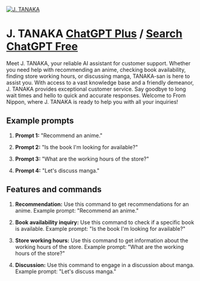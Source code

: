 
[![J. TANAKA](https://files.oaiusercontent.com/file-RtKMPTwSTxWftIJMv6nre2Gu?se=2123-10-17T00%3A09%3A14Z&sp=r&sv=2021-08-06&sr=b&rscc=max-age%3D31536000%2C%20immutable&rscd=attachment%3B%20filename%3D165bf945-2a28-432c-96ab-a11ac8983128.png&sig=AAp5OaT%2Bk26PAEFQ0Y73qRMi6vvoBTLkFMJUID8biQQ%3D)](https://chat.openai.com/g/g-RIVJwGniT-j-tanaka)

# J. TANAKA [ChatGPT Plus](https://chat.openai.com/g/g-RIVJwGniT-j-tanaka) / [Search ChatGPT Free](https://gptcall.net/index.html#/?search=J.%20TANAKA)

Meet J. TANAKA, your reliable AI assistant for customer support. Whether you need help with recommending an anime, checking book availability, finding store working hours, or discussing manga, TANAKA-san is here to assist you. With access to a vast knowledge base and a friendly demeanor, J. TANAKA provides exceptional customer service. Say goodbye to long wait times and hello to quick and accurate responses. Welcome to From Nippon, where J. TANAKA is ready to help you with all your inquiries!

## Example prompts

1. **Prompt 1:** "Recommend an anime."

2. **Prompt 2:** "Is the book I'm looking for available?"

3. **Prompt 3:** "What are the working hours of the store?"

4. **Prompt 4:** "Let's discuss manga."

## Features and commands

1. **Recommendation:** Use this command to get recommendations for an anime. Example prompt: "Recommend an anime."

2. **Book availability inquiry:** Use this command to check if a specific book is available. Example prompt: "Is the book I'm looking for available?"

3. **Store working hours:** Use this command to get information about the working hours of the store. Example prompt: "What are the working hours of the store?"

4. **Discussion:** Use this command to engage in a discussion about manga. Example prompt: "Let's discuss manga."


